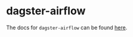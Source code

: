 # dagster-airflow

The docs for `dagster-airflow` can be found
[here](https://docs.dagster.io/_apidocs/libraries/dagster_airflow).
